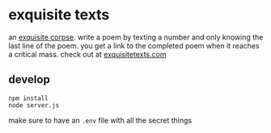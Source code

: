 # exquisite texts
an [exquisite corpse](https://en.wikipedia.org/wiki/Exquisite_corpse). write a poem by texting a number and only knowing the last line of the poem. you get a link to the completed poem when it reaches a critical mass. check out at [exquisitetexts.com](http://exquisitetexts.com/)

## develop
```
npm install
node server.js
```
make sure to have an `.env` file with all the secret things

